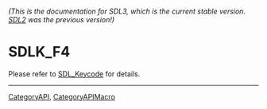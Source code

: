 ###### (This is the documentation for SDL3, which is the current stable version. [SDL2](https://wiki.libsdl.org/SDL2/) was the previous version!)
# SDLK_F4

Please refer to [SDL_Keycode](SDL_Keycode) for details.

----
[CategoryAPI](CategoryAPI), [CategoryAPIMacro](CategoryAPIMacro)

